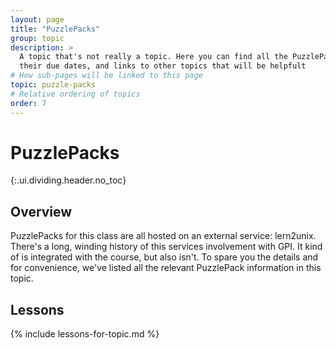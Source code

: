 ```yaml
---
layout: page
title: "PuzzlePacks"
group: topic
description: >
  A topic that's not really a topic. Here you can find all the PuzzlePacks,
  their due dates, and links to other topics that will be helpfult
# How sub-pages will be linked to this page
topic: puzzle-packs
# Relative ordering of topics
order: 7
---
```



# PuzzlePacks
{:.ui.dividing.header.no_toc}

## Overview

PuzzlePacks for this class are all hosted on an external service: lern2unix.
There's a long, winding history of this services involvement with GPI. It kind
of is integrated with the course, but also isn't. To spare you the details and
for convenience, we've listed all the relevant PuzzlePack information in this
topic.

## Lessons

{% include lessons-for-topic.md %}

